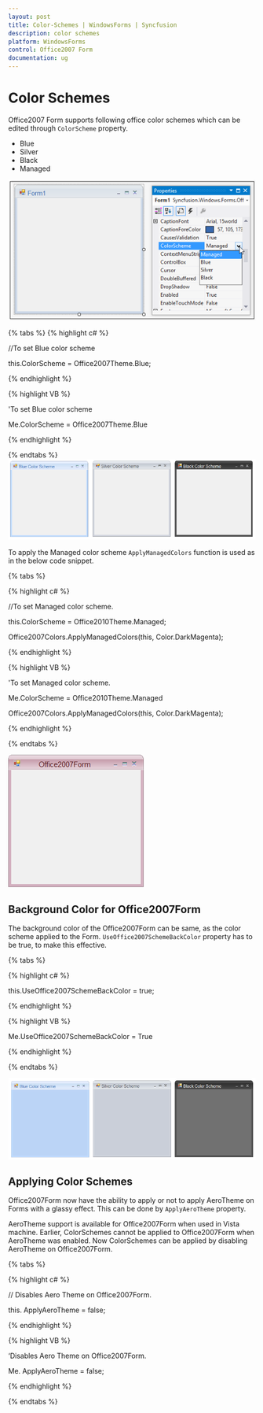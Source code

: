```yaml
---
layout: post
title: Color-Schemes | WindowsForms | Syncfusion
description: color schemes
platform: WindowsForms
control: Office2007 Form
documentation: ug
---
```


# Color Schemes

Office2007 Form supports following office color schemes which can be edited through `ColorScheme` property.

* Blue
* Silver
* Black
* Managed


![](Color-Schemes_images/Color-Schemes_img1.png)

{% tabs %}
{% highlight c# %}

//To set Blue color scheme

this.ColorScheme = Office2007Theme.Blue;

{% endhighlight %}

{% highlight VB %}

'To set Blue color scheme

Me.ColorScheme = Office2007Theme.Blue

{% endhighlight %}

{% endtabs %}
![](Color-Schemes_images/Color-Schemes_img2.png)

To apply the Managed color scheme `ApplyManagedColors` function is used as in the below code snippet.

{% tabs %}

{% highlight c# %}

//To set Managed color scheme.

this.ColorScheme = Office2010Theme.Managed;

Office2007Colors.ApplyManagedColors(this, Color.DarkMagenta);

{% endhighlight %}

{% highlight VB %}

'To set Managed color scheme.

Me.ColorScheme = Office2010Theme.Managed

Office2007Colors.ApplyManagedColors(this, Color.DarkMagenta);

{% endhighlight %}

{% endtabs %}

  ![](Color-Schemes_images/Managed.png)


## Background Color for Office2007Form

The background color of the Office2007Form can be same, as the color scheme applied to the Form. `UseOffice2007SchemeBackColor` property has to be true, to make this effective.

{% tabs %}

{% highlight c# %}

this.UseOffice2007SchemeBackColor = true;

{% endhighlight %}

{% highlight VB %}

Me.UseOffice2007SchemeBackColor = True

{% endhighlight %}

{% endtabs %}

![](Color-Schemes_images/Color-Schemes_img3.png)

## Applying Color Schemes

Office2007Form now have the ability to apply or not to apply AeroTheme on Forms with a glassy effect. This can be done by `ApplyAeroTheme` property.

AeroTheme support is available for Office2007Form when used in Vista machine. Earlier, ColorSchemes cannot be applied to Office2007Form when AeroTheme was enabled. Now ColorSchemes can be applied by disabling AeroTheme on Office2007Form. 

{% tabs %}

{% highlight c# %}

// Disables Aero Theme on Office2007Form.

this. ApplyAeroTheme = false;

{% endhighlight %}

{% highlight VB %}

‘Disables Aero Theme on Office2007Form.

Me. ApplyAeroTheme = false;

{% endhighlight %}

{% endtabs %}